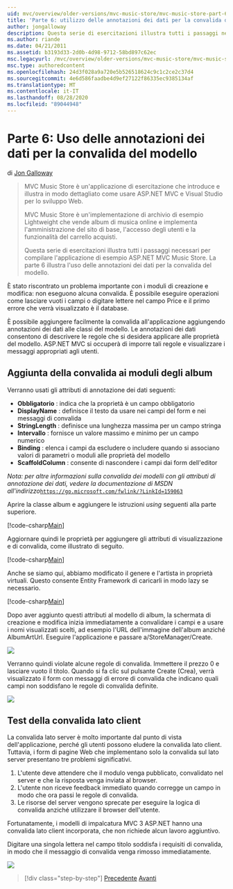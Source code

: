```yaml
---
uid: mvc/overview/older-versions/mvc-music-store/mvc-music-store-part-6
title: 'Parte 6: utilizzo delle annotazioni dei dati per la convalida del modello | Microsoft Docs'
author: jongalloway
description: Questa serie di esercitazioni illustra tutti i passaggi necessari per compilare l'applicazione di esempio ASP.NET MVC Music Store. La parte 6 illustra l'uso delle annotazioni dei dati per il modello V...
ms.author: riande
ms.date: 04/21/2011
ms.assetid: b3193d33-2d0b-4d98-9712-58bd897c62ec
msc.legacyurl: /mvc/overview/older-versions/mvc-music-store/mvc-music-store-part-6
msc.type: authoredcontent
ms.openlocfilehash: 24d3f028a9a720e5b526518624c9c1c2ce2c37d4
ms.sourcegitcommit: 4e6d586faadbe4d9ef27122f86335ec9385134af
ms.translationtype: MT
ms.contentlocale: it-IT
ms.lasthandoff: 08/28/2020
ms.locfileid: "89044948"
---
```

# <a name="part-6-using-data-annotations-for-model-validation"></a>Parte 6: Uso delle annotazioni dei dati per la convalida del modello

di [Jon Galloway](https://github.com/jongalloway)

> MVC Music Store è un'applicazione di esercitazione che introduce e illustra in modo dettagliato come usare ASP.NET MVC e Visual Studio per lo sviluppo Web.  
>   
> MVC Music Store è un'implementazione di archivio di esempio Lightweight che vende album di musica online e implementa l'amministrazione del sito di base, l'accesso degli utenti e la funzionalità del carrello acquisti.  
>   
> Questa serie di esercitazioni illustra tutti i passaggi necessari per compilare l'applicazione di esempio ASP.NET MVC Music Store. La parte 6 illustra l'uso delle annotazioni dei dati per la convalida del modello.

È stato riscontrato un problema importante con i moduli di creazione e modifica: non eseguono alcuna convalida. È possibile eseguire operazioni come lasciare vuoti i campi o digitare lettere nel campo Price e il primo errore che verrà visualizzato è il database.

È possibile aggiungere facilmente la convalida all'applicazione aggiungendo annotazioni dei dati alle classi del modello. Le annotazioni dei dati consentono di descrivere le regole che si desidera applicare alle proprietà del modello. ASP.NET MVC si occuperà di imporre tali regole e visualizzare i messaggi appropriati agli utenti.

## <a name="adding-validation-to-our-album-forms"></a>Aggiunta della convalida ai moduli degli album

Verranno usati gli attributi di annotazione dei dati seguenti:

- **Obbligatorio** : indica che la proprietà è un campo obbligatorio
- **DisplayName** : definisce il testo da usare nei campi del form e nei messaggi di convalida
- **StringLength** : definisce una lunghezza massima per un campo stringa
- **Intervallo** : fornisce un valore massimo e minimo per un campo numerico
- **Binding** : elenca i campi da escludere o includere quando si associano valori di parametri o moduli alle proprietà del modello
- **ScaffoldColumn** : consente di nascondere i campi dai form dell'editor

*Nota: per altre informazioni sulla convalida dei modelli con gli attributi di annotazione dei dati, vedere la documentazione di MSDN all'indirizzo*[`https://go.microsoft.com/fwlink/?LinkId=159063`](https://go.microsoft.com/fwlink/?LinkId=159063)

Aprire la classe album e aggiungere le istruzioni *using* seguenti alla parte superiore.

[!code-csharp[Main](mvc-music-store-part-6/samples/sample1.cs)]

Aggiornare quindi le proprietà per aggiungere gli attributi di visualizzazione e di convalida, come illustrato di seguito.

[!code-csharp[Main](mvc-music-store-part-6/samples/sample2.cs)]

Anche se siamo qui, abbiamo modificato il genere e l'artista in proprietà virtuali. Questo consente Entity Framework di caricarli in modo lazy se necessario.

[!code-csharp[Main](mvc-music-store-part-6/samples/sample3.cs)]

Dopo aver aggiunto questi attributi al modello di album, la schermata di creazione e modifica inizia immediatamente a convalidare i campi e a usare i nomi visualizzati scelti, ad esempio l'URL dell'immagine dell'album anziché AlbumArtUrl. Eseguire l'applicazione e passare a/StoreManager/Create.

![](mvc-music-store-part-6/_static/image1.png)

Verranno quindi violate alcune regole di convalida. Immettere il prezzo 0 e lasciare vuoto il titolo. Quando si fa clic sul pulsante Create (Crea), verrà visualizzato il form con messaggi di errore di convalida che indicano quali campi non soddisfano le regole di convalida definite.

![](mvc-music-store-part-6/_static/image2.png)

## <a name="testing-the-client-side-validation"></a>Test della convalida lato client

La convalida lato server è molto importante dal punto di vista dell'applicazione, perché gli utenti possono eludere la convalida lato client. Tuttavia, i form di pagine Web che implementano solo la convalida sul lato server presentano tre problemi significativi.

1. L'utente deve attendere che il modulo venga pubblicato, convalidato nel server e che la risposta venga inviata al browser.
2. L'utente non riceve feedback immediato quando corregge un campo in modo che ora passi le regole di convalida.
3. Le risorse del server vengono sprecate per eseguire la logica di convalida anziché utilizzare il browser dell'utente.

Fortunatamente, i modelli di impalcatura MVC 3 ASP.NET hanno una convalida lato client incorporata, che non richiede alcun lavoro aggiuntivo.

Digitare una singola lettera nel campo titolo soddisfa i requisiti di convalida, in modo che il messaggio di convalida venga rimosso immediatamente.

![](mvc-music-store-part-6/_static/image3.png)

> [!div class="step-by-step"]
> [Precedente](mvc-music-store-part-5.md) 
>  [Avanti](mvc-music-store-part-7.md)
